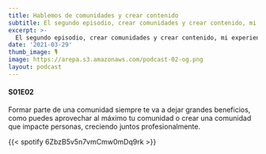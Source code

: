 ```yaml
---
title: Hablemos de comunidades y crear contenido
subtitle: El segundo episodio, crear comunidades y crear contenido, mi experiencia a lo largo de los años.
excerpt: >-
  El segundo episodio, crear comunidades y crear contenido, mi experiencia a lo largo de los años.
date: '2021-03-29'
thumb_image: 🎙️
image: https://arepa.s3.amazonaws.com/podcast-02-og.png
layout: podcast
---
```


#### S01E02
Formar parte de una comunidad siempre te va a dejar grandes beneficios, como puedes aprovechar al máximo tu comunidad o crear una comunidad que impacte personas, creciendo juntos profesionalmente.

{{< spotify 6ZbzB5v5n7vmCmw0mDq9rk >}}
